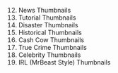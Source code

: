 









12) News Thumbnails
13) Tutorial Thumbnails
14) Disaster Thumbnails
15) Historical Thumbnails
16) Cash Cow Thumbnails
17) True Crime Thumbnails
18) Celebrity Thumbnails
19) IRL (MrBeast Style) Thumbnails